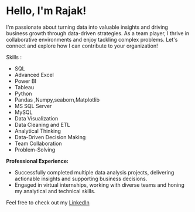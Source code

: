 # Hello, I'm Rajak!
I'm passionate about turning data into valuable insights and driving business growth through data-driven strategies.
As a team player, I thrive in collaborative environments and enjoy tackling complex problems. 
Let's connect and explore how I can contribute to your organization!


 Skills :
- SQL
- Advanced Excel
- Power BI
- Tableau
- Python 
- Pandas ,Numpy,seaborn,Matplotlib
- MS SQL Server
- MySQL
- Data Visualization
- Data Cleaning and ETL
- Analytical Thinking
- Data-Driven Decision Making
- Team Collaboration
- Problem-Solving

**Professional Experience:**

- Successfully completed multiple data analysis projects, delivering actionable insights and supporting business decisions.
- Engaged in virtual internships, working with diverse teams and honing my analytical and technical skills.


Feel free to check out my [LinkedIn](www.linkedin.com/in/shaikrajak8800) 
